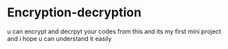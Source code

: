 # Encryption-decryption
u can encrypt and decrpyt your codes from this
and its my first mini project and i hope u can understand it easily
